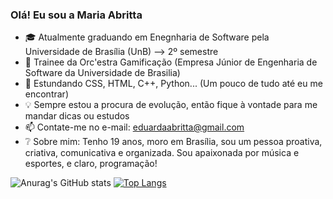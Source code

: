 ### Olá! Eu sou a Maria Abritta

- 🎓 Atualmente graduando em Enegnharia de Software pela Universidade de Brasília (UnB) --> 2º semestre 
- 🚀 Trainee da Orc'estra Gamificação (Empresa Júnior de Engenharia de Software da Universidade de Brasilia)
- 🌱 Estundando CSS, HTML, C++, Python... (Um pouco de tudo até eu me encontrar)
- 💡  Sempre estou a procura de evolução, então fique à vontade para me mandar dicas ou estudos 
- 📫 Contate-me no e-mail: eduardaabritta@gmail.com
- ❔  Sobre mim: Tenho 19 anos, moro em Brasília, sou um pessoa proativa, criativa, comunicativa e organizada. Sou apaixonada por música e esportes, e claro, programação!

![Anurag's GitHub stats](https://github-readme-stats.vercel.app/api?username=MariaAbritta&show_icons=true&theme=gotham)
[![Top Langs](https://github-readme-stats.vercel.app/api/top-langs/?username=MariaAbritta&layout=compact)](https://github.com/MariaAbritta/github-readme-stats)

